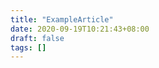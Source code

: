```yaml
---
title: "ExampleArticle"
date: 2020-09-19T10:21:43+08:00
draft: false
tags: []
---
```


  

​    

​    

​    

​    

​    

​    

​    

​    